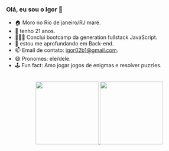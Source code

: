 ### Olá, eu sou o Igor 👾

- 🏠 Moro no Rio de janeiro/RJ maré.
- 🤔 tenho 21 anos.
- 👨🏼‍💻 Conclui bootcamp da generation fullstack JavaScript.
- 💬 estou me aprofundando em Back-end.
- 📫 Email de contato: igor02b1@gmail.com.
- 😄 Pronomes: ele/dele.
- 🕹 Fun fact: Amo jogar jogos de enigmas e resolver puzzles.

##

<div align="center">
  <a href="https://github.com/igor02b1">
  <img height="170em" src="https://github-readme-stats.vercel.app/api?username=igor02b1&show_icons=true&&include_all_commits=truet&count_private=true"/>
  <img height="170em" src="https://github-readme-stats.vercel.app/api/top-langs/?username=igor02b1&layout=compact&langs_count=7"/>
</div>

##

  
